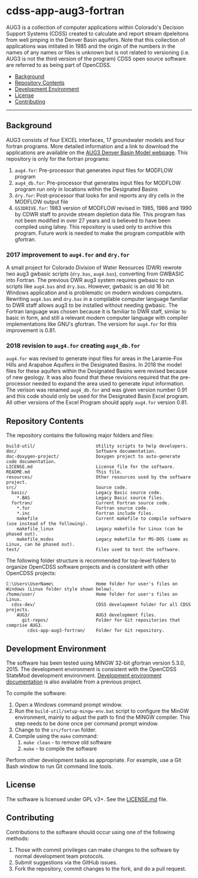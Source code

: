 # cdss-app-aug3-fortran

AUG3 is a collection of computer applications within Colorado's Decision Support Systems (CDSS) created to calculate and report stream dpeleitons from well pmping in the Denver Basin aquifers.  Note that this collection of applications was intitated in 1985 and the origin of the numbers in the names of any names or files is unknown but is not related to versioning (i.e. AUG3 is not the third version of the program)
CDSS open source software are referred to as being part of OpenCDSS.

* [Background](#background)
* [Repository Contents](#repository-contents)
* [Development Environment](#development-environment)
* [License](#license)
* [Contributing](#contributing)

-----------

## Background ## 

AUG3 consists of four EXCEL interfaces, 17 groundwater models and four fortran programs.  More detailed information and a link to download the applications are available on the [AUG3 Denver Basin Model webpage](http://water.state.co.us/DataMaps/ModelingCDSS/Pages/Aug3.aspx). 
This repository is only for the fortran programs:

1. `aug4.for`:  Pre-processor that generates input files for MODFLOW program
2. `aug4_db.for`:  Pre-processor that generates input files for MODFLOW program run only in locations within the Designated Basins 
3. `dry.for`: Post-processor that looks for and reports any dry cells in the MODFLOW output file
4. `GS3DRIVE.for`: 1983 version of MODFLOW revised in 1985, 1986 and 1990 by CDWR staff to provide stream depletion data file. This program has not been modified in over 27 years and is believed to have been compiled using lahey.  This repository is used only to archive this program.  Future work is needed to make the program compatible with gfortran.

### 2017 improvement to `aug4.for` and `dry.for`

A small project for Colorado Division of Water Resources (DWR) rewrote two aug3 gwbasic scripts (`dry.bas`, `aug4.bas`), converting from GWBASIC into Fortran.
The previous DWR aug3 system requires gwbasic to run scripts like `aug4.bas` and `dry.bas`.
However, gwbasic is an old 16 bit Windows application and is problematic on modern windows computers.
Rewriting `aug4.bas` and `dry.bas` in a compilable computer language familiar to DWR staff allows aug3 to be installed without needing gwbasic.
The Fortran language was chosen because it is familiar to DWR staff,
similar to basic in form, and still a relevant modern computer language with compiler implementations like GNU's gfortran.
The versiom for `aug4.for` for this improvement is 0.81.

### 2018 revision to `aug4.for` creating `aug4_db.for`

`aug4.for` was revised to generate input files for areas in the Laramie-Fox Hills and Arapahoe Aquifers in the Designated Basins.
In 2018 the model files for these aquifers within the Designated Basins were revised because of new geology.
It was also found that these revisions required that the pre-processor needed to expand the area used to generate input information.
The verison was renamed `aug4_db.for` and was given version number 0.91 and this code should only be used for the Designated Basin Excel program.
All other versions of the Excel Program should apply `aug4.for` version 0.81.

## Repository Contents

The repository contains the following major folders and files:

```
build-util/                       Utility scripts to help developers.
doc/                              Software documentation.
doc-doxygen-project/              Doxygen project to auto-generate code documentation.
LICENSE.md                        License file for the software.
README.md                         This file.
resources/                        Other resources used by the software project.
src/                              Source code.
  basic/                          Legacy Basic source code.
    *.BAS                         Legacy Basic source files.
  fortran/                        Current Fortran source code.
    *.for                         Fortran source code.
    *.inc                         Fortran include files.
    makefile                      Current makefile to compile software (use instead of the following).
    makefile_linux                Legacy makefile for Linux (can be phased out).
    makefile_msdos                Legacy makefile for MS-DOS (same as Linux, can be phased out).
test/                             Files used to test the software.
```

The following folder structure is recommended for top-level folders to organize OpenCDSS software projects
and is consistent with other OpenCDSS projects:

```
C:\Users\UserName\                Home folder for user's files on Windows (Linux folder style shown below).
/home/user/                       Home folder for user's files on Linux.
  cdss-dev/                       CDSS development folder for all CDSS projects.
    AUG3/                         AUG3 development files.
      git-repos/                  Folder for Git repositories that comprise AUG3.
        cdss-app-aug3-fortran/    Folder for Git repository.

```

## Development Environment

The software has been tested using MINGW 32-bit gfortran version 5.3.0, 2015.
The development environment is consistent with the OpenCDSS StateMod development environment.
[Development environment documentation](doc/Ref10_MinGW2017.pdf) is also available from a previous project.

To compile the software:

1. Open a Windows command prompt window.
2. Run the `build-util/setup-mingw-env.bat` script to configure the MinGW environment,
mainly to adjust the path to find the MINGW compiler.
This step needs to be done once per command prompt window.
3. Change to the `src/fortran` folder.
4. Compile using the `make` command:
   1. `make clean` - to remove old software
   2. `make` - to compile the software

Perform other development tasks as appropriate.
For example, use a Git Bash window to run Git command line tools.

## License

The software is licensed under GPL v3+.  See the [LICENSE.md](LICENSE.md) file.

## Contributing

Contributions to the software should occur using one of the following methods:

1. Those with commit privileges can make changes to the software by normal development team protocols.
2. Submit suggestions via the GitHub issues.
3. Fork the repository, commit changes to the fork, and do a pull request.
